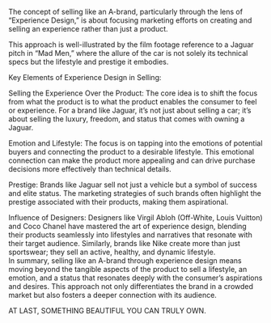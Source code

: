 The concept of selling like an A-brand, particularly through the lens of “Experience Design,” is about focusing marketing efforts on creating and selling an experience rather than just a product.  
  
This approach is well-illustrated by the film footage reference to a Jaguar pitch in “Mad Men,” where the allure of the car is not solely its technical specs but the lifestyle and prestige it embodies.  
  
Key Elements of Experience Design in Selling:  
  
Selling the Experience Over the Product: The core idea is to shift the focus from what the product is to what the product enables the consumer to feel or experience. For a brand like Jaguar, it’s not just about selling a car; it’s about selling the luxury, freedom, and status that comes with owning a Jaguar.  
  
Emotion and Lifestyle: The focus is on tapping into the emotions of potential buyers and connecting the product to a desirable lifestyle. This emotional connection can make the product more appealing and can drive purchase decisions more effectively than technical details.  
  
Prestige: Brands like Jaguar sell not just a vehicle but a symbol of success and elite status. The marketing strategies of such brands often highlight the prestige associated with their products, making them aspirational.  
  
Influence of Designers: Designers like Virgil Abloh (Off-White, Louis Vuitton) and Coco Chanel have mastered the art of experience design, blending their products seamlessly into lifestyles and narratives that resonate with their target audience. Similarly, brands like Nike create more than just sportswear; they sell an active, healthy, and dynamic lifestyle.  
In summary, selling like an A-brand through experience design means moving beyond the tangible aspects of the product to sell a lifestyle, an emotion, and a status that resonates deeply with the consumer’s aspirations and desires. This approach not only differentiates the brand in a crowded market but also fosters a deeper connection with its audience.




AT LAST, SOMETHING BEAUTIFUL YOU CAN TRULY OWN.